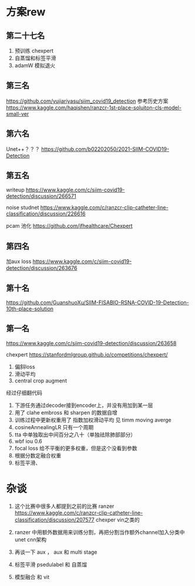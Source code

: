 # 方案rew

## 第二十七名

1. 预训练 chexpert
2. 自蒸馏和标签平滑
3. adamW 模拟退火



## 第三名

https://github.com/yujiariyasu/siim_covid19_detection
参考历史方案
https://www.kaggle.com/haqishen/ranzcr-1st-place-soluiton-cls-model-small-ver


## 第六名

Unet++？？？
https://github.com/b02202050/2021-SIIM-COVID19-Detection


## 第五名

writeup
https://www.kaggle.com/c/siim-covid19-detection/discussion/266571

noise studnet
https://www.kaggle.com/c/ranzcr-clip-catheter-line-classification/discussion/226616

pcam 池化
https://github.com/jfhealthcare/Chexpert

## 第四名

加aux loss https://www.kaggle.com/c/siim-covid19-detection/discussion/263676

## 第十名

https://github.com/GuanshuoXu/SIIM-FISABIO-RSNA-COVID-19-Detection-10th-place-solution

## 第一名

https://www.kaggle.com/c/siim-covid19-detection/discussion/263658

chexpert https://stanfordmlgroup.github.io/competitions/chexpert/

1. 偏斜loss
2. 滑动平均
3. central crop augment

经过仔细翻代码

1. 下游任务通过decoder接到encoder上，并没有用加到某一层
2. 用了 clahe embross 和 sharpen 的数据自增
3. 训练过程中更新权重用了 指数加权滑动平均 见 timm moving averge
4. cosineAnnealingLR 只有一个周期
5. tta 中单独取出中间百分之八十（单独祛除肺部部分）
6. wbf iou 0.6 
7. focal loss 给不平衡的更多权重，但是这个没看到参数
8. 根据分数定融合权重
9. 标签平滑、

# 杂谈

1. 这个比赛中很多人都提到之前的比赛 ranzer  https://www.kaggle.com/c/ranzcr-clip-catheter-line-classification/discussion/207577 chexper vin之类的

2. ranzer 中用额外数据用来训练分割，再把分割当作额外channel加入分类中 unet cnn架构

3. 再谈一下 aux ， aux 和 multi stage

4. 标签平滑 psedulabel 和 自蒸馏

5. 模型融合 和 vit